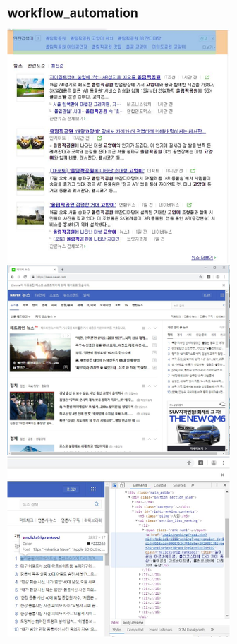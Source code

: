 # workflow_automation
 
<img src='https://github.com/JAICHANGPARK/workflow_automation/blob/master/img/capture_03.JPG' width=650/>
<img src='https://github.com/JAICHANGPARK/workflow_automation/blob/master/img/capture_01.JPG' width=650/>
<img src='https://github.com/JAICHANGPARK/workflow_automation/blob/master/img/capture_02.JPG' width=650/>
